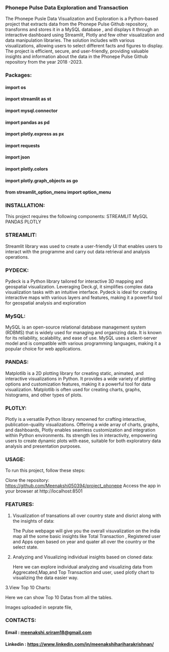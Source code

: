 
### Phonepe Pulse Data Exploration and Transaction

The Phonepe Pusle Data Visualization and Exploration is a Python-based project that extracts data from the Phonepe Pulse Github repository, transforms and stores it in a MySQL database , and displays it through an interactive dashboard using Streamlit, Plotly and few other visualization and data manipulation libraries. The solution includes with various visualizations, allowing users to select different facts and figures to display. The project is efficient, secure, and user-friendly, providing valuable insights and information about the data in the Phonepe Pulse Github repository from the year 2018 -2023.

### Packages:

#### import os
#### import streamlit as st
#### import mysql.connector
#### import pandas as pd
#### import plotly.express as px
#### import requests
#### import json
#### import plotly.colors
#### import plotly.graph_objects as go
#### from streamlit_option_menu import option_menu

### INSTALLATION:

This project requires the following components:
STREAMLIT
MySQL
PANDAS
PLOTLY
  
  ### STREAMLIT:
  Streamlit library was used to create a user-friendly UI that enables users to interact with the programme and carry out data retrieval and analysis operations.
  
  ### PYDECK:
  Pydeck is a Python library tailored for interactive 3D mapping and geospatial visualization. Leveraging Deck.gl, it simplifies complex data visualization tasks 
  with an intuitive interface. Pydeck is ideal for creating interactive maps with various layers and features, making it a powerful tool for geospatial analysis 
  and exploration
  
  ### MySQL:
  MySQL is an open-source relational database management system (RDBMS) that is widely used for managing and organizing data. It is known for its reliability, 
  scalability, and ease of use. MySQL uses a client-server model and is compatible with various programming languages, making it a popular choice for web 
  applications.
  
  ### PANDAS:
  Matplotlib is a 2D plotting library for creating static, animated, and interactive visualizations in Python. It provides a wide variety of plotting options and 
  customization features, making it a powerful tool for data visualization. Matplotlib is often used for creating charts, graphs, histograms, and other types of 
  plots.
  
  ### PLOTLY:
  Plotly is a versatile Python library renowned for crafting interactive, publication-quality visualizations. Offering a wide array of charts, graphs, and 
  dashboards, Plotly enables seamless customization and integration within Python environments. Its strength lies in interactivity, empowering users to create 
  dynamic plots with ease, suitable for both exploratory data analysis and presentation purposes.

### USAGE:

To run this project, follow these steps:

Clone the repository: https://github.com/Meenakshi050394/project_phonepe
Access the app in your browser at http://localhost:8501

### FEATURES:

1. Visualization of transations all over country state and disrict along with the insights of data:

   The Pulse webpage will give you the overall visuvalization on the india map all the some basic insights like Total Transaction , Registered user and Apps open      based on year and quater all over the country or the select state.

2. Analyzing and Visualizing individual insights based on cloned data:

   Here we can explore individual analyzing and visualizing data from Aggrecated,Map,and Top Transaction and user, used plotly chart to visualizing the data easier 
   way.

3.View Top 10 Charts:

   Here we can show Top 10 Datas from all the tables.

Images uploaded in seprate file, 


### CONTACTS:

#### Email : meenakshi.sriram18@gmail.com
#### Linkedin : https://www.linkedin.com/in/meenakshihariharakrishnan/








